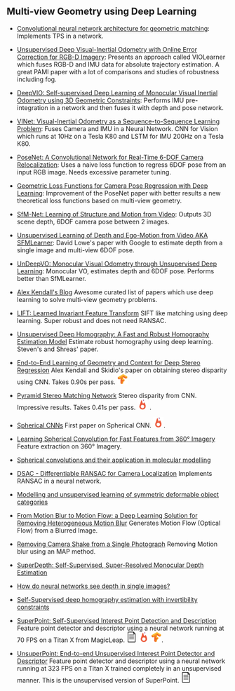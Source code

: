 ## Multi-view Geometry using Deep Learning
- [Convolutional neural network architecture for geometric matching](https://www.di.ens.fr/~josef/publications/Rocco17.pdf): Implements TPS in a network.

- [Unsupervised Deep Visual-Inertial Odometry with Online Error Correction for RGB-D Imagery](https://ieeexplore.ieee.org/document/8691513): Presents an approach called VIOLearner which fuses RGB-D and IMU data for absolute trajectory estimation. A great PAMI paper with a lot of comparisons and studies of robustness including fog.

- [DeepVIO: Self-supervised Deep Learning of Monocular Visual Inertial Odometry using 3D Geometric Constraints](https://arxiv.org/abs/1906.11435): Performs IMU pre-integration in a network and then fuses it with depth and pose network. 

- [VINet: Visual-Inertial Odometry as a Sequence-to-Sequence Learning Problem](https://arxiv.org/abs/1701.08376): Fuses Camera and IMU in a Neural Network. CNN for Vision which runs at 10Hz on a Tesla K80 and LSTM for IMU 200Hz on a Tesla K80.

- [PoseNet: A Convolutional Network for Real-Time 6-DOF Camera Relocalization](https://arxiv.org/abs/1505.07427): Uses a naive loss function to regress 6DOF pose from an input RGB image. Needs excessive parameter tuning.

- [Geometric Loss Functions for Camera Pose Regression with Deep Learning](https://arxiv.org/abs/1704.00390):  Improvement of the PoseNet paper with better results a new theoretical loss functions based on multi-view geometry.

- [SfM-Net: Learning of Structure and Motion from Video](https://arxiv.org/abs/1704.07804): Outputs 3D scene depth, 6DOF camera pose between 2 images.

- [Unsupervised Learning of Depth and Ego-Motion from Video AKA SFMLearner](https://arxiv.org/abs/1704.07813): David Lowe's paper with Google to estimate depth from a single image and multi-view 6DOF pose.

- [UnDeepVO: Monocular Visual Odometry through Unsupervised Deep Learning](https://arxiv.org/abs/1709.06841): Monocular VO, estimates depth and 6DOF pose. Performs better than SfMLearner.

- [Alex Kendall's Blog](https://alexgkendall.com/computer_vision/Reprojection_losses_geometry_computer_vision/) Awesome curated list of papers which use deep learning to solve multi-view geometry problems.

- [LIFT: Learned Invariant Feature Transform](https://arxiv.org/abs/1603.09114) SIFT like matching using deep learning. Super robust and does not need RANSAC.

- [Unsupervised Deep Homography: A Fast and Robust Homography Estimation Model](https://arxiv.org/abs/1709.03966) Estimate robust homography using deep learning. Steven's and Shreas' paper.

- [End-to-End Learning of Geometry and Context for Deep Stereo Regression](https://arxiv.org/abs/1703.04309) Alex Kendall and Skidio's paper on obtaining stereo disparity using CNN. Takes 0.90s per pass. [<img src="../README/images/logo/tf.jpg" width="24" height="24" />](https://github.com/Jiankai-Sun/GC-Net) 

- [Pyramid Stereo Matching Network](https://arxiv.org/abs/1803.08669) Stereo disparity from CNN. Impressive results. Takes 0.41s per pass. [<img src="../README/images/logo/pytorch.jpg" width="24" height="24" />](https://github.com/JiaRenChang/PSMNet) .

- [Spherical CNNs](https://arxiv.org/abs/1801.10130) First paper on Spherical CNN.  [<img src="../README/images/logo/pytorch.jpg" width="24" height="24" />](https://github.com/jonas-koehler/s2cnn). 

- [Learning Spherical Convolution for Fast Features from 360° Imagery](https://arxiv.org/abs/1708.00919) Feature extraction on 360° Imagery. 

- [Spherical convolutions and their application in molecular modelling](https://papers.nips.cc/paper/6935-spherical-convolutions-and-their-application-in-molecular-modelling)


- [DSAC - Differentiable RANSAC for Camera Localization](https://arxiv.org/abs/1611.05705) Implements RANSAC in a neural network.


- [Modelling and unsupervised learning of symmetric deformable object categories](http://papers.nips.cc/paper/8040-modelling-and-unsupervised-learning-of-symmetric-deformable-object-categories.pdf)


- [From Motion Blur to Motion Flow: a Deep Learning Solution for
Removing Heterogeneous Motion Blur](https://arxiv.org/abs/1612.02583) Generates Motion Flow (Optical Flow) from a Blurred Image. 

- [Removing Camera Shake from a Single Photograph](https://cs.nyu.edu/~fergus/papers/deblur_fergus.pdf) Removing Motion blur using an MAP method.

- [SuperDepth: Self-Supervised, Super-Resolved Monocular Depth Estimation](https://arxiv.org/abs/1810.01849)

- [How do neural networks see depth in single images?](https://arxiv.org/abs/1905.07005)

- [Self-Supervised deep homography estimation with invertibility constraints](https://www.sciencedirect.com/science/article/abs/pii/S0167865519302673)

- [SuperPoint: Self-Supervised Interest Point Detection and Description](https://arxiv.org/abs/1712.07629) Feature point detector and descriptor using a neural network running at 70 FPS on a Titan X from MagicLeap. [<img src="../README/images/logo/document.png" width="24" height="24" />](../PaperSummaries/GeometricDL/SuperPointSummary.pdf) [<img src="../README/images/logo/pytorch.jpg" width="24" height="24" />](https://github.com/MagicLeapResearch/SuperPointPretrainedNetwork)  [<img src="../README/images/logo/tf.jpg" width="24" height="24" />](https://github.com/rpautrat/SuperPoint).

- [UnsuperPoint: End-to-end Unsupervised Interest Point Detector and Descriptor](https://arxiv.org/abs/1907.04011) Feature point detector and descriptor using a neural network running at 323 FPS on a Titan X trained completely in an unsupervised manner. This is the unsupervised version of SuperPoint. [<img src="../README/images/logo/document.png" width="24" height="24" />](../PaperSummaries/GeometricDL/UnsuperpointSummary.pdf)
